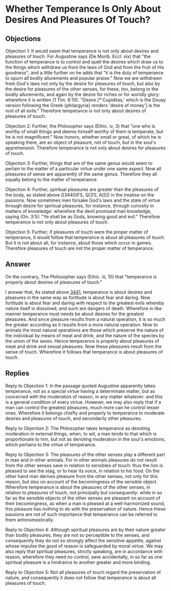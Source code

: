 # Whether Temperance Is Only About Desires And Pleasures Of Touch?

## Objections

Objection 1: It would seem that temperance is not only about desires and pleasures of touch. For Augustine says (De Morib. Eccl. xix) that "the function of temperance is to control and quell the desires which draw us to the things which withdraw us from the laws of God and from the fruit of His goodness"; and a little further on he adds that "it is the duty of temperance to spurn all bodily allurements and popular praise." Now we are withdrawn from God's laws not only by the desire for pleasures of touch, but also by the desire for pleasures of the other senses, for these, too, belong to the bodily allurements, and again by the desire for riches or for worldly glory: wherefore it is written (1 Tim. 6:10). "Desire [*'Cupiditas,' which is the Douay version following the Greek {philargyria} renders 'desire of money'] is the root of all evils." Therefore temperance is not only about desires of pleasures of touch.

Objection 2: Further, the Philosopher says (Ethic. iv, 3) that "one who is worthy of small things and deems himself worthy of them is temperate, but he is not magnificent." Now honors, whether small or great, of which he is speaking there, are an object of pleasure, not of touch, but in the soul's apprehension. Therefore temperance is not only about desires for pleasures of touch.

Objection 3: Further, things that are of the same genus would seem to pertain to the matter of a particular virtue under one same aspect. Now all pleasures of sense are apparently of the same genus. Therefore they all equally belong to the matter of temperance.

Objection 4: Further, spiritual pleasures are greater than the pleasures of the body, as stated above ([3440]FS, Q[31], A[5]) in the treatise on the passions. Now sometimes men forsake God's laws and the state of virtue through desire for spiritual pleasures, for instance, through curiosity in matters of knowledge: wherefore the devil promised man knowledge, saying (Gn. 3:5): "Ye shall be as Gods, knowing good and evil." Therefore temperance is not only about pleasures of touch.

Objection 5: Further, if pleasures of touch were the proper matter of temperance, it would follow that temperance is about all pleasures of touch. But it is not about all, for instance, about those which occur in games. Therefore pleasures of touch are not the proper matter of temperance.

## Answer

On the contrary, The Philosopher says (Ethic. iii, 10) that "temperance is properly about desires of pleasures of touch."

I answer that, As stated above [3441](A[3]), temperance is about desires and pleasures in the same way as fortitude is about fear and daring. Now fortitude is about fear and daring with respect to the greatest evils whereby nature itself is dissolved; and such are dangers of death. Wherefore in like manner temperance must needs be about desires for the greatest pleasures. And since pleasure results from a natural operation, it is so much the greater according as it results from a more natural operation. Now to animals the most natural operations are those which preserve the nature of the individual by means of meat and drink, and the nature of the species by the union of the sexes. Hence temperance is properly about pleasures of meat and drink and sexual pleasures. Now these pleasures result from the sense of touch. Wherefore it follows that temperance is about pleasures of touch.

## Replies

Reply to Objection 1: In the passage quoted Augustine apparently takes temperance, not as a special virtue having a determinate matter, but as concerned with the moderation of reason, in any matter whatever: and this is a general condition of every virtue. However, we may also reply that if a man can control the greatest pleasures, much more can he control lesser ones. Wherefore it belongs chiefly and properly to temperance to moderate desires and pleasures of touch, and secondarily other pleasures.

Reply to Objection 2: The Philosopher takes temperance as denoting moderation in external things, when, to wit, a man tends to that which is proportionate to him, but not as denoting moderation in the soul's emotions, which pertains to the virtue of temperance.

Reply to Objection 3: The pleasures of the other senses play a different part in man and in other animals. For in other animals pleasures do not result from the other senses save in relation to sensibles of touch: thus the lion is pleased to see the stag, or to hear its voice, in relation to his food. On the other hand man derives pleasure from the other senses, not only for this reason, but also on account of the becomingness of the sensible object. Wherefore temperance is about the pleasures of the other senses, in relation to pleasures of touch, not principally but consequently: while in so far as the sensible objects of the other senses are pleasant on account of their becomingness, as when a man is pleased at a well-harmonized sound, this pleasure has nothing to do with the preservation of nature. Hence these passions are not of such importance that temperance can be referred to them antonomastically.

Reply to Objection 4: Although spiritual pleasures are by their nature greater than bodily pleasures, they are not so perceptible to the senses, and consequently they do not so strongly affect the sensitive appetite, against whose impulse the good of reason is safeguarded by moral virtue. We may also reply that spiritual pleasures, strictly speaking, are in accordance with reason, wherefore they need no control, save accidentally, in so far as one spiritual pleasure is a hindrance to another greater and more binding.

Reply to Objection 5: Not all pleasures of touch regard the preservation of nature, and consequently it does not follow that temperance is about all pleasures of touch.